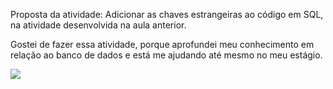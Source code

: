 Proposta da atividade: Adicionar as chaves estrangeiras ao código em SQL, na atividade desenvolvida na aula anterior.

Gostei de fazer essa atividade, porque aprofundei meu conhecimento em relação ao banco de dados e está me ajudando até mesmo no meu estágio.

<kbd><img src="../../../../../../../../c:/Users/pedro/Downloads/chaves%20estrangeiras.jpg"/></kbd>